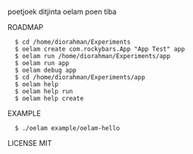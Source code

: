 poetjoek ditjinta oelam poen tiba

ROADMAP

```
  $ cd /home/diorahman/Experiments
  $ oelam create com.rockybars.App "App Test" app
  $ oelam run /home/diorahman/Experiments/app
  $ oelam run app
  $ oelam debug app
  $ cd /home/diorahman/Experiments/app
  $ oelam help
  $ oelam help run
  $ oelam help create
```

EXAMPLE

```
  $ ./oelam example/oelam-hello
```
 
LICENSE MIT 
